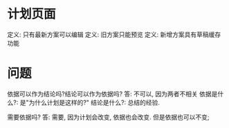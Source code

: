 # 计划页面
定义: 只有最新方案可以编辑
定义: 旧方案只能预览
定义: 新增方案具有草稿缓存功能


# 问题
依据可以作为结论吗?结论可以作为依据吗?
答: 不可以, 因为两者不相关
依据是什么?: 是"为什么计划是这样的?"
结论是什么?: 总结的经验.

需要依据吗?
答: 需要, 因为计划会改变, 依据也会改变. 但是依据也可以不变;
